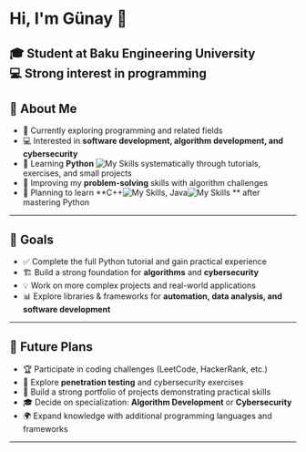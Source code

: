 # Hi, I'm Günay 👋
🎓 Student at Baku Engineering University  
💻 Strong interest in programming  
---
## 🚀 About Me
- 🎯 Currently exploring programming and related fields  
- 💻 Interested in **software development, algorithm development, and cybersecurity**  
- 🐍 Learning **Python** ![My Skills](https://skillicons.dev/icons?i=python) systematically through tutorials, exercises, and small projects  
- 🧩 Improving my **problem-solving** skills with algorithm challenges  
- 🌱 Planning to learn **C++![My Skills](https://skillicons.dev/icons?i=c++), Java![My Skills](https://skillicons.dev/icons?i=java) ** after mastering Python  

---

## 🎯 Goals
- ✅ Complete the full Python tutorial and gain practical experience  
- 🏗️ Build a strong foundation for **algorithms** and **cybersecurity**  
- 💡 Work on more complex projects and real-world applications  
- 📊 Explore libraries & frameworks for **automation, data analysis, and software development**  

---

## 🔮 Future Plans
- 🏆 Participate in coding challenges (LeetCode, HackerRank, etc.)  
- 🔐 Explore **penetration testing** and cybersecurity exercises  
- 📂 Build a strong portfolio of projects demonstrating practical skills  
- 🎓 Decide on specialization: **Algorithm Development** or **Cybersecurity**  
- 🌍 Expand knowledge with additional programming languages and frameworks  

---
